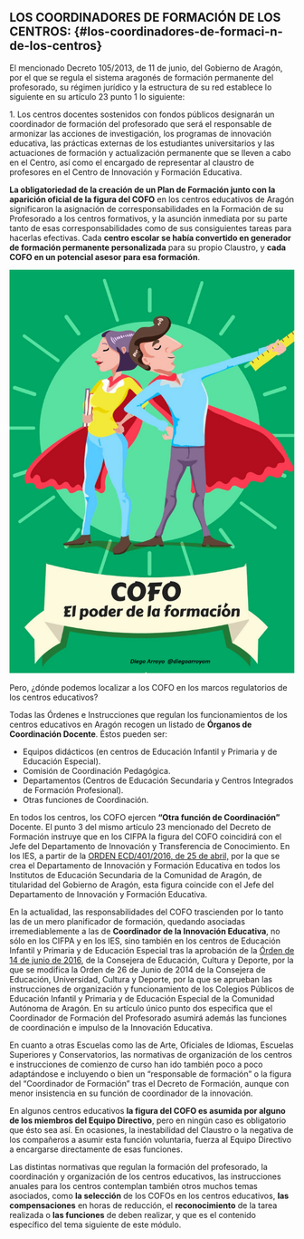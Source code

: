 ## LOS COORDINADORES DE FORMACIÓN DE LOS CENTROS: {#los-coordinadores-de-formaci-n-de-los-centros}

El mencionado Decreto 105/2013, de 11 de junio, del Gobierno de Aragón, por el que se regula el sistema aragonés de formación permanente del profesorado, su régimen jurídico y la estructura de su red establece lo siguiente en su artículo 23 punto 1 lo siguiente:

1\. Los centros docentes sostenidos con fondos públicos designarán un coordinador de formación del profesorado que será el responsable de armonizar las acciones de investigación, los programas de innovación educativa, las prácticas externas de los estudiantes universitarios y las actuaciones de formación y actualización permanente que se lleven a cabo en el Centro, así como el encargado de representar al claustro de profesores en el Centro de Innovación y Formación Educativa.

**La obligatoriedad de la creación de un Plan de Formación junto con la aparición oficial de la figura del COFO** en los centros educativos de Aragón significaron la asignación  de corresponsabilidades en la Formación de su Profesorado a los centros formativos, y la asunción inmediata por su parte tanto de esas corresponsabilidades como de sus consiguientes tareas para hacerlas efectivas. Cada **centro escolar se había convertido en generador de formación permanente personalizada** para su propio Claustro, y **cada COFO en un potencial asesor para esa formación**.  

![](/images/image8.jpg)

Pero, ¿dónde podemos localizar a los COFO en los marcos regulatorios de los centros educativos?

Todas las Órdenes e Instrucciones que regulan los funcionamientos de los centros educativos en Aragón recogen un listado de **Órganos de Coordinación Docente**. Éstos pueden ser:

*   Equipos didácticos (en centros de Educación Infantil y Primaria y de Educación Especial).
*   Comisión de Coordinación Pedagógica.
*   Departamentos (Centros de Educación Secundaria y Centros Integrados de Formación Profesional).
*   Otras funciones de Coordinación.

En todos los centros, los COFO ejercen **“Otra función de Coordinación”** Docente. El punto 3 del mismo artículo 23 mencionado del Decreto de Formación instruye que en los CIFPA la figura del COFO coincidirá con el Jefe del Departamento de Innovación y Transferencia de Conocimiento. En los IES, a partir de la [ORDEN ECD/401/2016, de 25 de abril,](https://www.google.com/url?q=http://www.boa.aragon.es/cgi-bin/EBOA/BRSCGI?CMD%3DVEROBJ%26MLKOB%3D907182863636&sa=D&ust=1516098480753000&usg=AFQjCNF7ogCEmuu9V_wjhkHOupVU6nT7rw) por la que se crea el Departamento de Innovación y Formación Educativa en todos los Institutos de Educación Secundaria de la Comunidad de Aragón, de titularidad del Gobierno de Aragón, esta figura coincide con el Jefe del Departamento de Innovación y Formación Educativa.  

En la actualidad, las responsabilidades del COFO trascienden por lo tanto las de un mero planificador de formación, quedando asociadas irremediablemente a las de **Coordinador de la Innovación Educativa**, no sólo en los CIFPA y en los IES, sino también en los centros de Educación Infantil y Primaria y de Educación Especial tras la aprobación de la [Órden de 14 de junio de 2016](https://goo.gl/UwKcdw), de la Consejera de Educación, Cultura y Deporte, por la que se modifica la Orden de 26 de Junio de 2014 de la Consejera de Educación, Universidad, Cultura y Deporte, por la que se aprueban las instrucciones de organización y funcionamiento de los Colegios Públicos de Educación Infantil y Primaria y de Educación Especial de la Comunidad Autónoma de Aragón. En su artículo único punto dos especifica que el Coordinador de Formación del Profesorado asumirá además las funciones de coordinación e impulso de la Innovación Educativa.

En cuanto a otras Escuelas como las de Arte, Oficiales de Idiomas, Escuelas Superiores y Conservatorios, las normativas de organización de los centros e instrucciones de comienzo de curso han ido también poco a poco adaptándose e incluyendo o bien un “responsable de formación” o la figura del “Coordinador de Formación” tras el Decreto de Formación, aunque con menor insistencia en su función de coordinador de la innovación.

En algunos centros educativos **la figura del COFO es asumida por alguno de los miembros del Equipo Directivo**, pero en ningún caso es obligatorio que ésto sea así. En ocasiones, la inestabilidad del Claustro o la negativa de los compañeros a asumir esta función voluntaria, fuerza al Equipo Directivo a encargarse directamente de esas funciones.

Las distintas normativas que regulan la formación del profesorado, la coordinación y organización de los centros educativos, las instrucciones anuales para los centros contemplan también otros muchos temas asociados, como **la selección** de los COFOs en los centros educativos, **las compensaciones** en horas de reducción, el **reconocimiento** de la tarea realizada o **las funciones** de deben realizar, y que es el contenido específico del tema siguiente de este módulo.